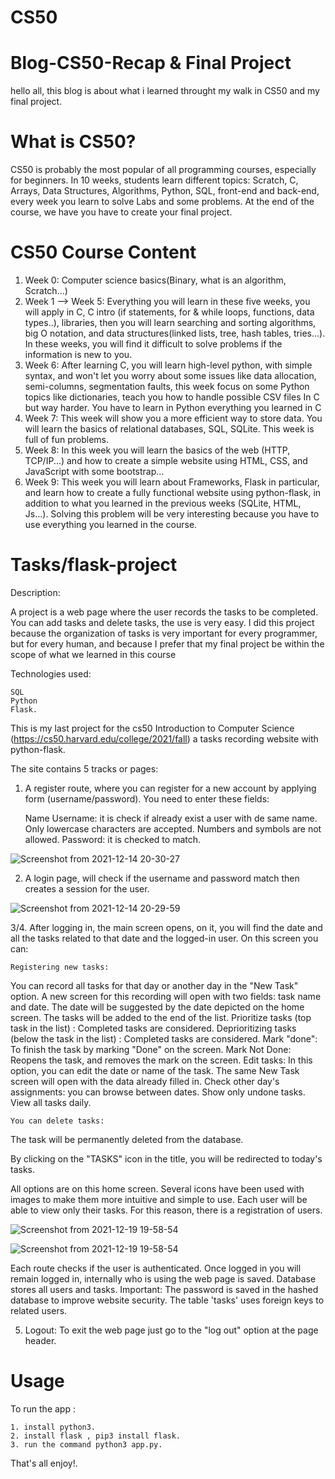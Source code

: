 # CS50
# Blog-CS50-Recap & Final Project
hello all, this blog is about what i learned throught my walk in CS50 and my final project.
# What is CS50?
CS50 is probably the most popular of all programming courses, especially for beginners.
In 10 weeks, students learn different topics: Scratch, C, Arrays, Data Structures, Algorithms, Python, SQL, front-end and back-end, every week you learn to solve Labs and some problems.
At the end of the course, we have you have to create your final project.
# CS50 Course Content
1. Week 0: Computer science basics(Binary, what is an algorithm, Scratch...)
2. Week 1 --> Week 5: Everything you will learn in these five weeks, you will apply in C, 
C intro (if statements, for & while loops, functions, data types..), libraries, then you will learn searching and sorting algorithms, big O notation, and data structures(linked lists, tree, hash tables, tries...).
In these weeks, you will find it difficult to solve problems if the information is new to you.
3. Week 6: After learning C, you will learn high-level python, with simple syntax, and won't let you worry about some issues like data allocation, semi-columns, segmentation faults, this week focus on some Python topics like dictionaries, teach you how to handle possible CSV files In C but way harder. You have to learn in Python everything you learned in C
4. Week 7: This week will show you a more efficient way to store data. You will learn the basics of relational databases, SQL, SQLite. This week is full of fun problems.
5. Week 8: In this week you will learn the basics of the web (HTTP, TCP/IP...) and how to create a simple website using HTML, CSS, and JavaScript with some bootstrap...
6. Week 9: This week you will learn about Frameworks, Flask in particular, and learn how to create a fully functional website using python-flask, in addition to what you learned in the previous weeks (SQLite, HTML, Js...).
Solving this problem will be very interesting because you have to use everything you learned in the course.
 # Tasks/flask-project
 Description:

A project is a web page where the user records the tasks to be completed. You can add tasks and delete tasks, the use is very easy.
I did this project because the organization of tasks is very important for every programmer, but for every human, and because I prefer that my final project be within the scope of what we learned in this course

Technologies used:

    SQL
    Python
    Flask.
This is my last project for the cs50 Introduction to Computer Science (https://cs50.harvard.edu/college/2021/fall) a tasks recording website with python-flask.

The site contains 5 tracks or pages:

1. A register route, where you can register for a new account by applying form (username/password).
You need to enter these fields:

    Name
    Username: it is check if already exist a user with de same name. Only lowercase characters are accepted. Numbers and symbols are not allowed.
    Password: it is checked to match.


![Screenshot from 2021-12-14 20-30-27](https://user-images.githubusercontent.com/92978761/146683835-22c6a94e-7f75-4fc2-8cdd-9213c2c84513.png)



2. A login page, will check if the username and password match then creates a session for the user.



![Screenshot from 2021-12-14 20-29-59](https://user-images.githubusercontent.com/92978761/146684190-0cce8264-ba81-4874-ad23-edee13f656e1.png)




3/4.  After logging in, the main screen opens, on it, you will find the date and all the tasks related to that date and the logged-in user. On this screen you can:

    Registering new tasks:
 You can record all tasks for that day or another day in the "New Task" option. A new screen for this recording will open with two fields: task name and date. The date will be suggested by the date depicted on the home screen. The tasks will be added to the end of the list.
    Prioritize tasks (top task in the list) :
  Completed tasks are considered.
Deprioritizing tasks (below the task in the list) : 
  Completed tasks are considered.
    Mark "done":
To finish the task by marking "Done" on the screen.
    Mark Not Done: Reopens the task, and removes the mark on the screen.
Edit tasks:
 In this option, you can edit the date or name of the task. The same New Task screen will open with the data already filled in.
    Check other day's assignments: you can browse between dates.
    Show only undone tasks.
    View all tasks daily.

    You can delete tasks:
The task will be permanently deleted from the database.

By clicking on the "TASKS" icon in the title, you will be redirected to today's tasks.

All options are on this home screen. Several icons have been used with images to make them more intuitive and simple to use. Each user will be able to view only their tasks. For this reason, there is a registration of users.





![Screenshot from 2021-12-19 19-58-54](https://user-images.githubusercontent.com/92978761/146686237-97771b60-d921-4f13-b14b-eb64ef87c2f5.png)


![Screenshot from 2021-12-19 19-58-54](https://user-images.githubusercontent.com/92978761/146686382-f10a6684-372f-4ed2-ad55-37b5e64dda79.png)

Each route checks if the user is authenticated. Once logged in you will remain logged in, internally who is using the web page is saved.
Database stores all users and tasks. Important: The password is saved in the hashed database to improve website security. The table 'tasks' uses foreign keys to related users.


5. Logout:
To exit the web page just go to the "log out" option at the page header.
# Usage
To run the app :

    1. install python3.
    2. install flask , pip3 install flask.
    3. run the command python3 app.py.

That's all enjoy!.



